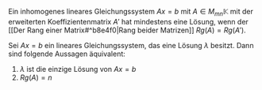 Ein inhomogenes lineares Gleichungssystem $Ax=b$ mit $A \in M_{mn}\mathbb{K}$ mit der erweiterten Koeffizientenmatrix $A'$ hat mindestens eine Lösung, wenn der [[Der Rang einer Matrix#^b8e4f0|Rang beider Matrizen]] $Rg(A)=Rg(A')$.

Sei $Ax=b$ ein lineares Gleichungssystem, das eine Lösung $\lambda$ besitzt. Dann sind folgende Aussagen äquivalent:
1. $\lambda$ ist die einzige Lösung von $Ax=b$
2. $Rg(A)=n$
